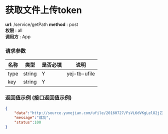 获取文件上传token
=======

**url**: /service/getPath
**method** : post  
**权限** : all  
**调用方** : App

### 请求参数

|     名称    |  类型  | 是否必填 |             说明                                    |
|-------------|--------|----------|------------------------------------------------     |
| type        | string | Y        | yej-tb-ufile										|
| key         | string | Y        |  													|


### 返回值示例 (接口返回值示例)

```json
{
	"data":"http://source.yunejian.com/ufile/20160727/FsVL6dVKgLelO2jZ3YmG-JmVp72B",
	"message":"成功",
	"status":100
}
```